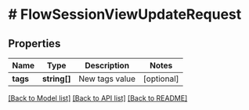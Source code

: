 # # FlowSessionViewUpdateRequest

## Properties

Name | Type | Description | Notes
------------ | ------------- | ------------- | -------------
**tags** | **string[]** | New tags value | [optional]

[[Back to Model list]](../../README.md#models) [[Back to API list]](../../README.md#endpoints) [[Back to README]](../../README.md)
